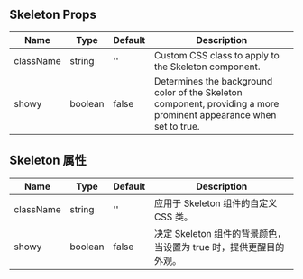 ## Skeleton Props

| Name      | Type    | Default | Description                                                                                                        |
| --------- | ------- | ------- | ------------------------------------------------------------------------------------------------------------------ |
| className | string  | ''      | Custom CSS class to apply to the Skeleton component.                                                               |
| showy     | boolean | false   | Determines the background color of the Skeleton component, providing a more prominent appearance when set to true. |

## Skeleton 属性

| Name      | Type    | Default | Description                                                        |
| --------- | ------- | ------- | ------------------------------------------------------------------ |
| className | string  | ''      | 应用于 Skeleton 组件的自定义 CSS 类。                              |
| showy     | boolean | false   | 决定 Skeleton 组件的背景颜色，当设置为 true 时，提供更醒目的外观。 |
